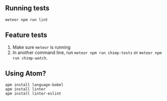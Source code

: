 
## Running tests

```
meteor npm run lint
```

## Feature tests

1. Make sure `meteor` is running
2. In another command line, run `meteor npm run chimp-tests` or `meteor npm run chimp-watch`.

## Using Atom?

```
apm install language-babel
apm install linter
apm install linter-eslint
```
